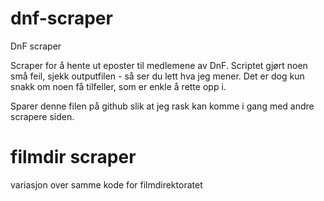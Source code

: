 dnf-scraper
===========

DnF scraper

Scraper for å hente ut eposter til medlemene av DnF. Scriptet gjørt noen små feil, sjekk outputfilen - så ser du lett hva jeg mener. Det er dog kun snakk om noen få tilfeller, som er enkle å rette opp i.


Sparer denne filen på github slik at jeg rask kan komme i gang med andre scrapere siden.


filmdir scraper
===========
variasjon over samme kode for filmdirektoratet
